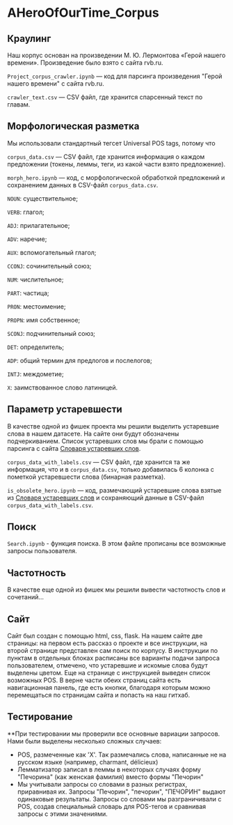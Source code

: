 # AHeroOfOurTime_Corpus
## Краулинг

Наш корпус основан на произведении М. Ю. Лермонтова «Герой нашего времени». Произведение было взято с сайта rvb.ru.

`Project_corpus_crawler.ipynb` — код для парсинга произведения "Герой нашего времени" с сайта rvb.ru. 

`crawler_text.csv` — CSV файл, где хранится спарсенный текст по главам.

## Морфологическая разметка

Мы использовали стандартный тегсет Universal POS tags, потому что

`corpus_data.csv` — CSV файл, где хранится информация о каждом предложении (токены, леммы, теги, из какой части взято предложение).

`morph_hero.ipynb` — код, с морфологической обработкой предложений и сохранением данных в CSV-файл `corpus_data.csv`.

`NOUN`: существительное;

`VERB`: глагол;

`ADJ`: прилагательное;

`ADV`: наречие;

`AUX`: вспомогательный глагол;

`CCONJ`: сочинительный союз;

`NUM`: числительное;

`PART`: частица;

`PRON`: местоимение;

`PROPN`: имя собственное;

`SCONJ`: подчинительный союз;

`DET`: определитель;

`ADP`: общий термин для предлогов и послелогов;

`INTJ`: междометие;

`X`: заимствованное слово латиницей.

## Параметр устаревшести

В качестве одной из фишек проекта мы решили выделить устаревшие слова в нашем датасете. На сайте они будут обозначены подчеркиванием. Список устаревших слов мы брали с помощью парсинга с сайта [Словаря устаревших слов](https://azbyka.ru/otechnik/Spravochniki/slovar-ustarevshih-slov/).

`corpus_data_with_labels.csv` — CSV файл, где хранится та же информация, что и в `corpus_data.csv`, только добавилась 6 колонка с пометкой устаревшести слова (бинарная разметка).

`is_obsolete_hero.ipynb` — код, размечающий устаревшие слова взятые из [Словаря устаревших слов](https://azbyka.ru/otechnik/Spravochniki/slovar-ustarevshih-slov/) и сохраняющий данные в CSV-файл `corpus_data_with_labels.csv`.

## Поиск
`Search.ipynb` - функция поиска. В этом файле прописаны все возможные запросы пользователя.

## Частотность
В качестве еще одной из фишек мы решили вывести частотность слов и сочетаний...

## Сайт
Сайт был создан с помощью html, css, flask. На нашем сайте две страницы: на первом есть рассказ о проекте и все инструкции, на второй странице представлен сам поиск по корпусу.
В инструкции по пунктам в отдельных блоках расписаны все варианты подачи запроса пользователем, отмечено, что устаревшие и искомые слова будут выделены цветом. Еще на странице с инструкцией выведен список возможных POS. В верне части обеих страниц сайта есть навигационная панель, где есть кнопки, благодаря которым можно перемещаться по страницам сайта и попасть на наш гитхаб.
## Тестирование
**При тестировании мы проверили все основные вариации запросов. Нами были выделены несколько сложных случаев:
- POS, размеченные как 'X'. Так размечались слова, написанные не на русском языке (например, charmant, délicieux)
- Лемматизатор записал в леммы в некоторых случаях форму "Печорина" (как женская фамилия) вместо формы "Печорин"
- Мы учитывали запросы со словами в разных регистрах, приравнивая их. Запросы "Печорин", "печорин", "ПЕЧОРИН" выдают одинаковые результаты. Запросы со словами мы разграничивали с POS, создав специальный словарь для POS-тегов и сравнивая запросы с этими значениями.
